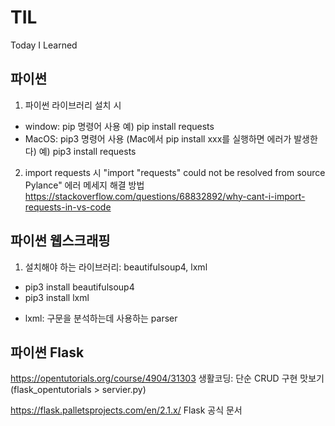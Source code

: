 # TIL

Today I Learned

## 파이썬 
1. 파이썬 라이브러리 설치 시 
- window: pip 명령어 사용
예) pip install requests
- MacOS: pip3 명령어 사용 (Mac에서 pip install xxx를 실행하면 에러가 발생한다) 
예) pip3 install requests

2. import requests 시 "import "requests" could not be resolved from source Pylance" 에러 메세지 해결 방법 
https://stackoverflow.com/questions/68832892/why-cant-i-import-requests-in-vs-code

## 파이썬 웹스크래핑
1. 설치해야 하는 라이브러리: beautifulsoup4, lxml
- pip3 install beautifulsoup4 
- pip3 install lxml 
* lxml: 구문을 분석하는데 사용하는 parser 
## 파이썬 Flask
https://opentutorials.org/course/4904/31303
생활코딩: 단순 CRUD 구현 맛보기 (flask_opentutorials > servier.py)

https://flask.palletsprojects.com/en/2.1.x/
Flask 공식 문서 